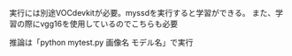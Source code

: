 実行には別途VOCdevkitが必要。myssdを実行すると学習ができる。
また、学習の際にvgg16を使用しているのでこちらも必要

推論は「python mytest.py 画像名 モデル名」で実行
